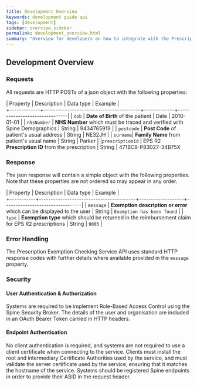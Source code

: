 ```yaml
---
title: Development Overview
keywords: development guide api
tags: [development]
sidebar: overview_sidebar
permalink: development_overview.html
summary: "Overview for developers on how to integrate with the Prescription Exemption Checking Service"
---
```


## Development Overview ##


### Requests ###
All requests are HTTP POSTs of a json object with the following properties:

| Property		|	Description															|	Data type		| Example												|		
+-------------+-----------------------------------------+-------------+-------------------------------|
|	`dob`				|	**Date of Birth** of the patient				|	Date				| 2010-01-01										|
|	`nhsNumber`	| **NHS Number** which must be traced and verified with Spine Demographics | String	| 9434765919 |
|	`postcode`	|	**Post Code** of patient's usual address	|	String			|	NE32JH													|
|	`surname`|	**Family Name** from patient's usual name	|	String			|	Parker													|
|`prescriptionId` | EPS R2 **Prescription ID** from the prescription | String | 471BC8-P83027-34B75X

### Response ###
The json response will contain a simple object with the following properties. Note that these properties are not ordered so may appear in any order.

| Property	|	Description															|	Data type					| Example													|		
+-----------+-----------------------------------------+-------------------+---------------------------------|
|	`message`	| **Exemption description or error** which can be displayed to the user		| String	| `Exemption has been found` |
|	`type`		|	**Exemption type** which should be returned in the reimbursement claim for EPS R2 prescriptions	|	String	|	`9005`	|


### Error Handling ###
The Prescription Exemption Checking Service API uses standard HTTP response codes with further details where available provided in the `message` property.

### Security ###

#### User Authentication & Authorization ####
Systems are required to be implement Role-Based Access Control using the Spine Security Broker. The details of the user and organisation are included in an OAuth Bearer Token carried in HTTP headers.

#### Endpoint Authentication ####
No client authentication is required, and systems are not required to use a client certificate when connecting to the service. Clients must install the root and intermediary Certificate Authorities used by the service, and must validate the server certificate used by the service, ensuring that it matches the hostname of the service. Systems should be registered Spine endpoints in order to provide their ASID in the request header.
